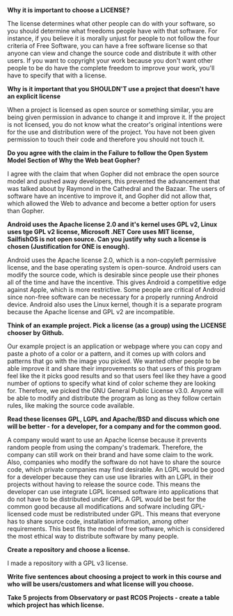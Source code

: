 **Why it is important to choose a LICENSE?**

The license determines what other people can do with your software, so you should determine what freedoms people have with that software. For instance, if you believe it is morally unjust for people to not follow the four criteria of Free Software, you can have a free software license so that anyone can view and change the source code and distribute it with other users. If you want to copyright your work because you don't want other people to be do have the complete freedom to improve your work, you'll have to specify that with a license.

**Why is it important that you SHOULDN'T use a project that doesn't have an explicit license**

When a project is licensed as open source or something similar, you are being given permission in advance to change it and improve it. If the project is not licensed, you do not know what the creator's original intentions were for the use and distribution were of the project. You have not been given permission to touch their code and therefore you should not touch it.

**Do you agree with the claim in the Failure to follow the Open System Model Section of Why the Web beat Gopher?**

I agree with the claim that when Gopher did not embrace the open source model and pushed away developers, this prevented the advancement that was talked about by Raymond in the Cathedral and the Bazaar. The users of software have an incentive to improve it, and Gopher did not allow that, which allowed the Web to advance and become a better option for users than Gopher.

**Android uses the Apache license 2.0 and it's kernel uses GPL v2, Linux uses tge GPL v2 license, Microsoft .NET Core uses MIT license, SailfishOS is not open source. Can you justify why such a license is chosen (Justification for ONE is enough).**

Android uses the Apache license 2.0, which is a non-copyleft permissive license, and the base operating system is open-source. Android users can modify the source code, which is desirable since people use their phones all of the time and have the incentive. This gives Android a competitive edge against Apple, which is more restrictive. Some people are critical of Android since non-free software can be necessary for a properly running Android device. Android also uses the Linux kernel, though it is a separate program because the Apache license and GPL v2 are incompatible.

**Think of an example project. Pick a license (as a group) using the LICENSE chooser by Github.**

Our example project is an application or webpage where you can copy and paste a photo of a color or a pattern, and it comes up with colors and patterns that go with the image you picked. We wanted other people to be able improve it and share their improvements so that users of this program feel like the it picks good results and so that users feel like they have a good number of options to specify what kind of color scheme they are looking for. Therefore, we picked the GNU General Public License v3.0. Anyone will be able to modify and distribute the program as long as they follow certain rules, like making the source code available.

**Read these licenses GPL, LGPL and Apache/BSD and discuss which one will be better - for a developer, for a company and for the common good.**

A company would want to use an Apache license because it prevents random people from using the company's trademark. Therefore, the company can still work on their brand and have some claim to the work. Also, companies who modify the software do not have to share the source code, which private companies may find desirable. An LGPL would be good for a developer because they can use use libraries with an LGPL in their projects without having to release the source code. This means the developer can use integrate LGPL licensed software into applications that do not have to be distributed under GPL. A GPL would be best for the common good because all modifications and sofware including GPL-licensed code must be redistributed under GPL. This means that everyone has to share source code, installation information, among other requirements. This best fits the model of free software, which is considered the most ethical way to distribute software by many people.

**Create a repository and choose a license.**

I made a repository with a GPL v3 license.

**Write five sentences about choosing a project to work in this course and who will be users/customers and what license will you choose.**

**Take 5 projects from Observatory or past RCOS Projects - create a table which project has which license.**
